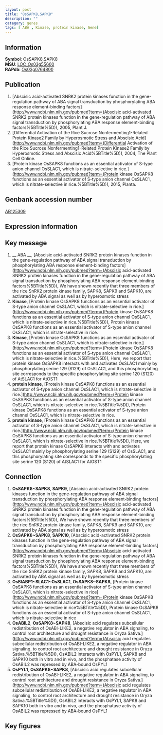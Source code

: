 ```yaml
---
layout: post
title: "OsSAPK8,SAPK8"
description: ""
category: genes
tags: [ ABA , Kinase, protein kinase, Gene]
---
```


## Information
__Symbol__: OsSAPK8,SAPK8  
__MSU__: [LOC_Os03g55600](http://rice.plantbiology.msu.edu/cgi-bin/ORF_infopage.cgi?orf=LOC_Os03g55600)  
__RAPdb__: [Os03g0764800](http://rapdb.dna.affrc.go.jp/viewer/gbrowse_details/irgsp1?name=Os03g0764800)  

## Publication
1. [Abscisic acid-activated SNRK2 protein kinases function in the gene-regulation pathway of ABA signal transduction by phosphorylating ABA response element-binding factors](http://www.ncbi.nlm.nih.gov/pubmed?term=(Abscisic acid-activated SNRK2 protein kinases function in the gene-regulation pathway of ABA signal transduction by phosphorylating ABA response element-binding factors%5BTitle%5D)), 2005, Plant J.
2. [Differential Activation of the Rice Sucrose Nonfermenting1-Related Protein Kinase2 Family by Hyperosmotic Stress and Abscisic Acid](http://www.ncbi.nlm.nih.gov/pubmed?term=(Differential Activation of the Rice Sucrose Nonfermenting1-Related Protein Kinase2 Family by Hyperosmotic Stress and Abscisic Acid%5BTitle%5D)), 2004, The Plant Cell Online.
3. [Protein kinase OsSAPK8 functions as an essential activator of S-type anion channel OsSLAC1, which is nitrate-selective in rice.](http://www.ncbi.nlm.nih.gov/pubmed?term=(Protein kinase OsSAPK8 functions as an essential activator of S-type anion channel OsSLAC1, which is nitrate-selective in rice.%5BTitle%5D)), 2015, Planta.

## Genbank accession number
[AB125309](http://www.ncbi.nlm.nih.gov/nuccore/AB125309)

## Expression information

## Key message
1. __ ABA __, [Abscisic acid-activated SNRK2 protein kinases function in the gene-regulation pathway of ABA signal transduction by phosphorylating ABA response element-binding factors](http://www.ncbi.nlm.nih.gov/pubmed?term=(Abscisic acid-activated SNRK2 protein kinases function in the gene-regulation pathway of ABA signal transduction by phosphorylating ABA response element-binding factors%5BTitle%5D)),  We have shown recently that three members of the rice SnRK2 protein kinase family, SAPK8, SAPK9 and SAPK10, are activated by ABA signal as well as by hyperosmotic stress
2. __Kinase__, [Protein kinase OsSAPK8 functions as an essential activator of S-type anion channel OsSLAC1, which is nitrate-selective in rice.](http://www.ncbi.nlm.nih.gov/pubmed?term=(Protein kinase OsSAPK8 functions as an essential activator of S-type anion channel OsSLAC1, which is nitrate-selective in rice.%5BTitle%5D)), Protein kinase OsSAPK8 functions as an essential activator of S-type anion channel OsSLAC1, which is nitrate-selective in rice.
3. __Kinase__, [Protein kinase OsSAPK8 functions as an essential activator of S-type anion channel OsSLAC1, which is nitrate-selective in rice.](http://www.ncbi.nlm.nih.gov/pubmed?term=(Protein kinase OsSAPK8 functions as an essential activator of S-type anion channel OsSLAC1, which is nitrate-selective in rice.%5BTitle%5D)),  Here, we report that protein kinase OsSAPK8 interacts with and activates OsSLAC1 mainly by phosphorylating serine 129 (S129) of OsSLAC1, and this phosphorylating site corresponds to the specific phosphorylating site serine 120 (S120) of AtSLAC1 for AtOST1
4. __protein kinase__, [Protein kinase OsSAPK8 functions as an essential activator of S-type anion channel OsSLAC1, which is nitrate-selective in rice.](http://www.ncbi.nlm.nih.gov/pubmed?term=(Protein kinase OsSAPK8 functions as an essential activator of S-type anion channel OsSLAC1, which is nitrate-selective in rice.%5BTitle%5D)), Protein kinase OsSAPK8 functions as an essential activator of S-type anion channel OsSLAC1, which is nitrate-selective in rice.
5. __protein kinase__, [Protein kinase OsSAPK8 functions as an essential activator of S-type anion channel OsSLAC1, which is nitrate-selective in rice.](http://www.ncbi.nlm.nih.gov/pubmed?term=(Protein kinase OsSAPK8 functions as an essential activator of S-type anion channel OsSLAC1, which is nitrate-selective in rice.%5BTitle%5D)),  Here, we report that protein kinase OsSAPK8 interacts with and activates OsSLAC1 mainly by phosphorylating serine 129 (S129) of OsSLAC1, and this phosphorylating site corresponds to the specific phosphorylating site serine 120 (S120) of AtSLAC1 for AtOST1

## Connection
1. __OsSAPK8~SAPK8__, __SAPK9__, [Abscisic acid-activated SNRK2 protein kinases function in the gene-regulation pathway of ABA signal transduction by phosphorylating ABA response element-binding factors](http://www.ncbi.nlm.nih.gov/pubmed?term=(Abscisic acid-activated SNRK2 protein kinases function in the gene-regulation pathway of ABA signal transduction by phosphorylating ABA response element-binding factors%5BTitle%5D)),  We have shown recently that three members of the rice SnRK2 protein kinase family, SAPK8, SAPK9 and SAPK10, are activated by ABA signal as well as by hyperosmotic stress
2. __OsSAPK8~SAPK8__, __SAPK10__, [Abscisic acid-activated SNRK2 protein kinases function in the gene-regulation pathway of ABA signal transduction by phosphorylating ABA response element-binding factors](http://www.ncbi.nlm.nih.gov/pubmed?term=(Abscisic acid-activated SNRK2 protein kinases function in the gene-regulation pathway of ABA signal transduction by phosphorylating ABA response element-binding factors%5BTitle%5D)),  We have shown recently that three members of the rice SnRK2 protein kinase family, SAPK8, SAPK9 and SAPK10, are activated by ABA signal as well as by hyperosmotic stress
3. __OsBIABP1~SLAC1~OsSLAC1__, __OsSAPK8~SAPK8__, [Protein kinase OsSAPK8 functions as an essential activator of S-type anion channel OsSLAC1, which is nitrate-selective in rice](http://www.ncbi.nlm.nih.gov/pubmed?term=(Protein kinase OsSAPK8 functions as an essential activator of S-type anion channel OsSLAC1, which is nitrate-selective in rice%5BTitle%5D)), Protein kinase OsSAPK8 functions as an essential activator of S-type anion channel OsSLAC1, which is nitrate-selective in rice
4. __OsABIL2__, __OsSAPK8~SAPK8__, [Abscisic acid regulates subcellular redistribution of OsABI-LIKE2, a negative regulator in ABA signaling, to control root architecture and drought resistance in Oryza Sativa.](http://www.ncbi.nlm.nih.gov/pubmed?term=(Abscisic acid regulates subcellular redistribution of OsABI-LIKE2, a negative regulator in ABA signaling, to control root architecture and drought resistance in Oryza Sativa.%5BTitle%5D)),  OsABIL2 interacts with OsPYL1, SAPK8 and SAPK10 both in vitro and in vivo, and the phosphatase activity of OsABIL2 was repressed by ABA-bound OsPYL1
5. __OsPYL1__, __OsSAPK8~SAPK8__, [Abscisic acid regulates subcellular redistribution of OsABI-LIKE2, a negative regulator in ABA signaling, to control root architecture and drought resistance in Oryza Sativa.](http://www.ncbi.nlm.nih.gov/pubmed?term=(Abscisic acid regulates subcellular redistribution of OsABI-LIKE2, a negative regulator in ABA signaling, to control root architecture and drought resistance in Oryza Sativa.%5BTitle%5D)),  OsABIL2 interacts with OsPYL1, SAPK8 and SAPK10 both in vitro and in vivo, and the phosphatase activity of OsABIL2 was repressed by ABA-bound OsPYL1

## Key figures


